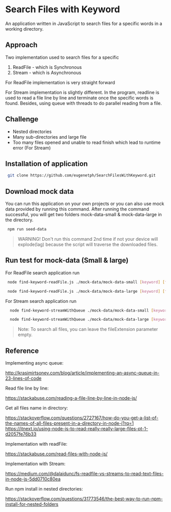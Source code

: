# Search Files with Keyword

An application written in JavaScript to search files for a specific words in a working directory.

## Approach
Two implementation used to search files for a specific
1. ReadFile - which is Synchronous
2. Stream   - which is Asynchronous

For ReadFile implementation is very straight forward

For Stream implementation is slightly different. In the program, readline is used to read a file line by line and terminate once the specific words is found. Besides, using queue with threads to do parallel reading from a file. 

## Challenge
* Nested directories
* Many sub-directories and large file
* Too many files opened and unable to read finish which lead to runtime error (For Stream)

## Installation of application

   ```bash
    git clone https://github.com/eugenetph/SearchFilesWithKeyword.git
   ```
   
## Download mock data
You can run this application on your own projects or you can also use mock data provided by running this command.
After running the command successful, you will get two folders mock-data-small & mock-data-large in the directory.
 
   ```bash
    npm run seed-data
   ```
>  WARNING! Don't run this command 2nd time if not your device will explode(lag) because the script will traverse the downloaded files.

 
 ## Run test for mock-data (Small & large)
 
 For ReadFile search application run
 
   ```bash
    node find-keyword-readFile.js ./mock-data/mock-data-small [keyword] [fileExtension]
   ```
   ```bash
    node find-keyword-readFile.js ./mock-data/mock-data-large [keyword] [fileExtension]
   ```
   
  For Stream search application run
  
  ```bash
    node find-keyword-streamWithQueue ./mock-data/mock-data-small [keyword] [fileExtension]
  ```
  ```bash
    node find-keyword-streamWithQueue ./mock-data/mock-data-large [keyword] [fileExtension]
  ```
  > Note: To search all files, you can leave the fileExtension parameter empty.
  
  
## Reference
Implementing async queue:

http://krasimirtsonev.com/blog/article/implementing-an-async-queue-in-23-lines-of-code

Read file line by line:

https://stackabuse.com/reading-a-file-line-by-line-in-node-js/

Get all files name in directory:

https://stackoverflow.com/questions/2727167/how-do-you-get-a-list-of-the-names-of-all-files-present-in-a-directory-in-node-j?rq=1
https://itnext.io/using-node-js-to-read-really-really-large-files-pt-1-d2057fe76b33

Implementation with readFile:

https://stackabuse.com/read-files-with-node-js/

Implementation with Stream:

https://medium.com/@dalaidunc/fs-readfile-vs-streams-to-read-text-files-in-node-js-5dd0710c80ea

Run npm install in nested directories:

https://stackoverflow.com/questions/31773546/the-best-way-to-run-npm-install-for-nested-folders
  
  
 

